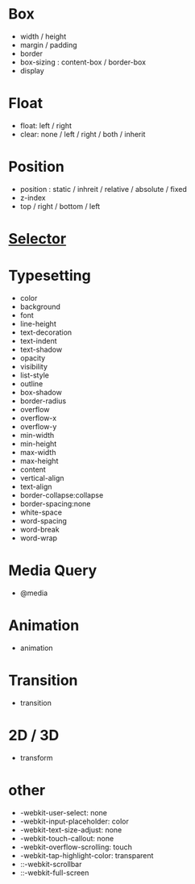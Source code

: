 # Box

* width / height
* margin / padding
* border
* box-sizing : content-box / border-box
* display

# Float

* float: left / right
* clear: none / left / right / both / inherit

# Position

* position : static / inhreit / relative / absolute / fixed
* z-index
* top / right / bottom / left


# [Selector](/#css/selector)

# Typesetting

* color
* background
* font
* line-height
* text-decoration
* text-indent
* text-shadow
* opacity
* visibility
* list-style
* outline
* box-shadow
* border-radius
* overflow
* overflow-x
* overflow-y
* min-width
* min-height
* max-width
* max-height
* content
* vertical-align
* text-align
* border-collapse:collapse
* border-spacing:none
* white-space
* word-spacing
* word-break
* word-wrap

# Media Query

* @media

# Animation

* animation

# Transition

* transition

# 2D / 3D

* transform

# other

* -webkit-user-select: none
* -webkit-input-placeholder: color
* -webkit-text-size-adjust: none
* -webkit-touch-callout: none
* -webkit-overflow-scrolling: touch
* -webkit-tap-highlight-color: transparent
* ::-webkit-scrollbar
* ::-webkit-full-screen